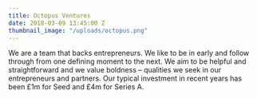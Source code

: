```yaml
---
title: Octopus Ventures
date: 2018-03-09 13:45:00 Z
thumbnail_image: "/uploads/octopus.png"
---
```


We are a team that backs entrepreneurs. We like to be in early and follow through from one defining moment to the next. We aim to be helpful and straightforward and we value boldness – qualities we seek in our entrepreneurs and partners. Our typical investment in recent years has been £1m for Seed and £4m for Series A.